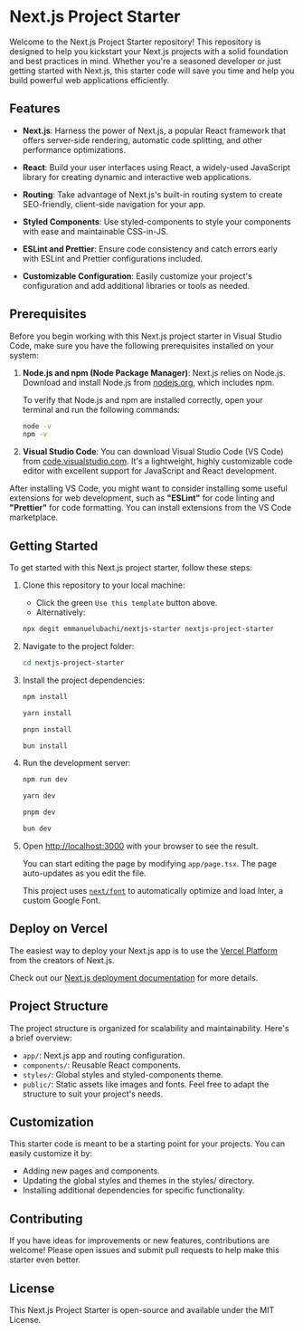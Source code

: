 # Next.js Project Starter

Welcome to the Next.js Project Starter repository! This repository is designed
to help you kickstart your Next.js projects with a solid foundation and best
practices in mind. Whether you're a seasoned developer or just getting started
with Next.js, this starter code will save you time and help you build powerful
web applications efficiently.

## Features

- **Next.js**: Harness the power of Next.js, a popular React framework that
  offers server-side rendering, automatic code splitting, and other performance
  optimizations.

- **React**: Build your user interfaces using React, a widely-used JavaScript
  library for creating dynamic and interactive web applications.

- **Routing**: Take advantage of Next.js's built-in routing system to create
  SEO-friendly, client-side navigation for your app.

- **Styled Components**: Use styled-components to style your components with
  ease and maintainable CSS-in-JS.

- **ESLint and Prettier**: Ensure code consistency and catch errors early with
  ESLint and Prettier configurations included.

- **Customizable Configuration**: Easily customize your project's configuration
  and add additional libraries or tools as needed.

## Prerequisites

Before you begin working with this Next.js project starter in Visual Studio
Code, make sure you have the following prerequisites installed on your system:

1. **Node.js and npm (Node Package Manager)**: Next.js relies on Node.js.
   Download and install Node.js from [nodejs.org](https://nodejs.org/), which
   includes npm.

   To verify that Node.js and npm are installed correctly, open your terminal
   and run the following commands:

   ```bash
   node -v
   npm -v

   ```

2. **Visual Studio Code**: You can download Visual Studio Code (VS Code) from
   [code.visualstudio.com](code.visualstudio.com). It's a lightweight, highly
   customizable code editor with excellent support for JavaScript and React
   development.

After installing VS Code, you might want to consider installing some useful
extensions for web development, such as **"ESLint"** for code linting and
**"Prettier"** for code formatting. You can install extensions from the VS Code
marketplace.

## Getting Started

To get started with this Next.js project starter, follow these steps:

1. Clone this repository to your local machine:

   - Click the green `Use this template` button above.
   - Alternatively:

   ```bash
   npx degit emmanuelubachi/nextjs-starter nextjs-project-starter
   ```

2. Navigate to the project folder:

   ```bash
   cd nextjs-project-starter
   ```

3. Install the project dependencies:

   ```bash
   npm install
   ```

   ```bash
   yarn install
   ```

   ```bash
   pnpn install
   ```

   ```bash
   bun install
   ```

4. Run the development server:

   ```bash
   npm run dev
   ```

   ```bash
   yarn dev
   ```

   ```bash
   pnpm dev
   ```

   ```bash
   bun dev
   ```

5. Open [http://localhost:3000](http://localhost:3000) with your browser to see
   the result.

   You can start editing the page by modifying `app/page.tsx`. The page
   auto-updates as you edit the file.

   This project uses
   [`next/font`](https://nextjs.org/docs/basic-features/font-optimization) to
   automatically optimize and load Inter, a custom Google Font.

## Deploy on Vercel

The easiest way to deploy your Next.js app is to use the
[Vercel Platform](https://vercel.com/new?utm_medium=default-template&filter=next.js&utm_source=create-next-app&utm_campaign=create-next-app-readme)
from the creators of Next.js.

Check out our
[Next.js deployment documentation](https://nextjs.org/docs/deployment) for more
details.

## Project Structure

The project structure is organized for scalability and maintainability. Here's a
brief overview:

- `app/`: Next.js app and routing configuration.
- `components/`: Reusable React components.
- `styles/`: Global styles and styled-components theme.
- `public/`: Static assets like images and fonts. Feel free to adapt the
  structure to suit your project's needs.

## Customization

This starter code is meant to be a starting point for your projects. You can
easily customize it by:

- Adding new pages and components.
- Updating the global styles and themes in the styles/ directory.
- Installing additional dependencies for specific functionality.

## Contributing

If you have ideas for improvements or new features, contributions are welcome!
Please open issues and submit pull requests to help make this starter even
better.

## License

This Next.js Project Starter is open-source and available under the MIT License.
